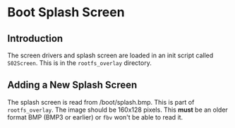 Boot Splash Screen
==================

Introduction
------------

The screen drivers and splash screen are loaded in an init script called
`S02Screen`. This is in the `rootfs_overlay` directory.

Adding a New Splash Screen
--------------------------

The splash screen is read from /boot/splash.bmp. This is part of
`rootfs_overlay`. The image should be 160x128 pixels. This **must** be an older
format BMP (BMP3 or earlier) or `fbv` won't be able to read it.